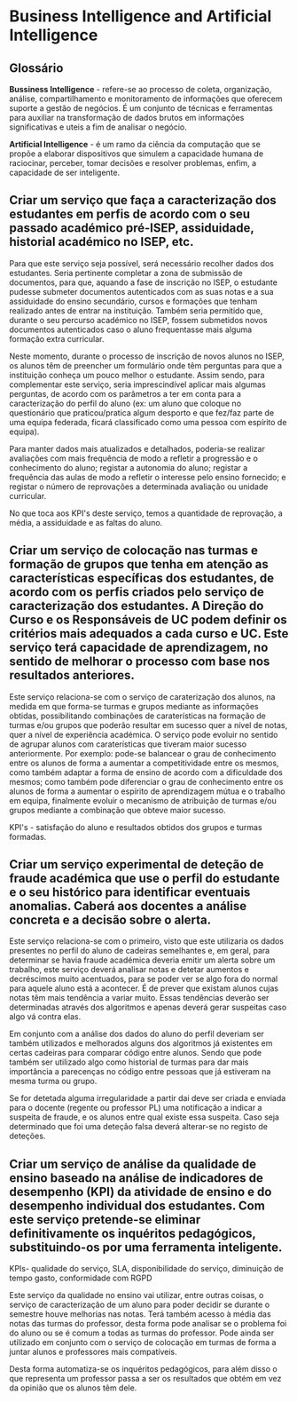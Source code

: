 # Business Intelligence and Artificial Intelligence

## Glossário ##
**Bussiness Intelligence** - refere-se ao processo de coleta, organização, análise, compartilhamento e monitoramento de informações que oferecem suporte a gestão de negócios. É um conjunto de técnicas e ferramentas para auxiliar na transformação de dados brutos em informações significativas e uteis a fim de analisar o negócio.

**Artificial Intelligence** - é um ramo da ciência da computação que se propõe a elaborar dispositivos que simulem a capacidade humana de raciocinar, perceber, tomar decisões e resolver problemas, enfim, a capacidade de ser inteligente.

##  Criar um serviço que faça a caracterização dos estudantes em perfis de acordo com o seu passado académico pré-ISEP, assiduidade, historial académico no ISEP, etc.

Para que este serviço seja possível, será necessário recolher dados dos estudantes. Seria pertinente completar a zona de submissão de documentos, para que, aquando a fase de inscrição no ISEP, o estudante pudesse submeter documentos autenticados com as suas notas e a sua assiduidade do ensino secundário, cursos e formações que tenham realizado antes de entrar na instituição. Também seria permitido que, durante o seu percurso académico no ISEP, fossem submetidos novos documentos autenticados caso o aluno frequentasse mais alguma formação extra curricular.

Neste momento, durante o processo de inscrição de novos alunos no ISEP, os alunos têm de preencher um formulário onde têm perguntas para que a instituição conheça um pouco melhor o estudante. Assim sendo, para complementar este serviço, seria imprescindível aplicar mais algumas perguntas, de acordo com os parâmetros a ter em conta para a caracterização do perfil do aluno (ex: um aluno que coloque no questionário que praticou/pratica algum desporto e que fez/faz parte de uma equipa federada, ficará classificado como uma pessoa com espírito de equipa).

Para manter dados mais atualizados e detalhados, poderia-se realizar avaliações com mais frequência de modo a refletir a progressão e o conhecimento do aluno; registar a autonomia do aluno; registar a frequência das aulas de modo a refletir o interesse pelo ensino fornecido; e registar o número de reprovações a determinada avaliação ou unidade curricular.

No que toca aos KPI's deste serviço, temos a quantidade de reprovação, a média, a assiduidade e as faltas do aluno.

##  Criar um serviço de colocação nas turmas e formação de grupos que tenha em atenção as características específicas dos estudantes, de acordo com os perfis criados pelo serviço de caracterização dos estudantes. A Direção do Curso e os Responsáveis de UC podem definir os critérios mais adequados a cada curso e UC. Este serviço terá capacidade de aprendizagem, no sentido de melhorar o processo com base nos resultados anteriores.

Este serviço relaciona-se com o serviço de caraterização dos alunos, na medida em que forma-se turmas e grupos mediante as informações obtidas, possibilitando combinações de caraterísticas na formação de turmas e/ou grupos que poderão resultar em sucesso quer a nível de notas, quer a nível de experiência académica. O serviço pode evoluir no sentido de agrupar alunos com caraterísticas que tiveram maior sucesso anteriormente. Por exemplo: pode-se balancear o grau de conhecimento entre os alunos de forma a aumentar a competitividade entre os mesmos, como também adaptar a forma de ensino de acordo com a dificuldade dos mesmos; como também pode diferenciar o grau de conhecimento entre os alunos de forma a aumentar o espírito de aprendizagem mútua e o trabalho em equipa, finalmente evoluir o mecanismo de atribuição de turmas e/ou grupos mediante a combinação que obteve maior sucesso.

KPI's - satisfação do aluno e resultados obtidos dos grupos e turmas formadas.

##  Criar um serviço experimental de deteção de fraude académica que use o perfil do estudante e o seu histórico para identificar eventuais anomalias. Caberá aos docentes a análise concreta e a decisão sobre o alerta.

Este serviço relaciona-se com o primeiro, visto que este utilizaria os dados presentes no perfil do aluno de cadeiras semelhantes e, em geral, para determinar se havia fraude académica deveria emitir um alerta sobre um trabalho, este serviço deverá analisar notas e detetar aumentos e decréscimos muito acentuados, para se poder ver se algo fora do normal para aquele aluno está a acontecer. É de prever que existam alunos cujas notas têm mais tendência a variar muito. Essas tendências deverão ser determinadas através dos algoritmos e apenas deverá gerar suspeitas caso algo vá contra elas.

Em conjunto com a análise dos dados do aluno do perfil deveriam ser também utilizados e melhorados alguns dos algoritmos já existentes em certas cadeiras para comparar código  entre alunos. Sendo que pode também ser utilizado algo como historial de turmas para dar mais importância a parecenças no código entre pessoas que já estiveram na mesma turma ou grupo.

Se for detetada alguma irregularidade a partir dai deve  ser criada e enviada para o docente (regente ou professor PL) uma notificação a indicar a suspeita de fraude, e os alunos entre qual existe essa suspeita. Caso seja determinado que foi uma deteção falsa deverá alterar-se no registo de deteções.

##  Criar um serviço de análise da qualidade de ensino baseado na análise de indicadores de desempenho (KPI) da atividade de ensino e do desempenho individual dos estudantes. Com este serviço pretende-se eliminar definitivamente os inquéritos pedagógicos, substituindo-os por uma ferramenta inteligente.

KPIs- qualidade do serviço, SLA, disponibilidade do serviço, diminuição de tempo gasto, conformidade com RGPD

Este serviço da qualidade no ensino vai utilizar, entre outras coisas, o serviço de caracterização de um aluno para poder decidir se durante o semestre houve melhorias nas notas. Terá também acesso à média das notas das turmas do professor, desta forma pode analisar se o problema foi do aluno ou se é comum a todas as turmas do professor.
Pode ainda ser utilizado em conjunto com o serviço de colocação em turmas de forma a juntar alunos e professores mais compatíveis.

Desta forma automatiza-se os inquéritos pedagógicos, para além disso o que representa um professor passa a ser os resultados que obtém em vez da opinião que os alunos têm dele.